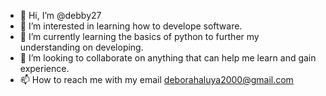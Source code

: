 - 👋 Hi, I’m @debby27
- 👀 I’m interested in learning how to develope software.
- 🌱 I’m currently learning the basics of python to further my understanding on developing.
- 💞️ I’m looking to collaborate on anything that can help me learn and gain experience.
- 📫 How to reach me with my email deborahaluya2000@gmail.com

<!---
debby27/debby27 is a ✨ special ✨ repository because its `README.md` (this file) appears on your GitHub profile.
You can click the Preview link to take a look at your changes.
--->
